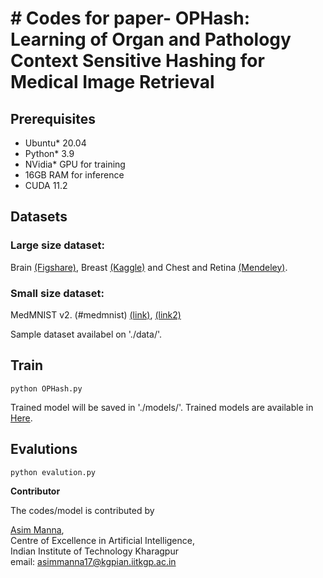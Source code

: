 # # Codes for paper-  OPHash: Learning of Organ and Pathology Context Sensitive Hashing for Medical Image Retrieval


## Prerequisites
* Ubuntu\* 20.04
* Python\* 3.9
* NVidia\* GPU for training
* 16GB RAM for inference
* CUDA 11.2


## Datasets
### Large size dataset:
  Brain [(Figshare)](https://figshare.com/articles/dataset/brain_tumor_dataset/1512427/5), Breast [(Kaggle)](https://www.kaggle.com/datasets/aryashah2k/breast-ultrasound-images-dataset) and Chest and Retina [(Mendeley)](https://data.mendeley.com/datasets/rscbjbr9sj/2).
### Small size dataset:
MedMNIST v2. (#medmnist) [(link)](https://zenodo.org/record/6496656), [(link2)](https://medmnist.com/)


Sample dataset availabel on './data/'.

## Train
```
python OPHash.py
```
Trained model will be saved in './models/'.
Trained models are available in [Here](https://iitkgpacin-my.sharepoint.com/:f:/g/personal/asimmanna17_kgpian_iitkgp_ac_in/EjehZrRXBR1BvVr6LGArxv8BiDBI3Wgk_Il_qeZJLCthwQ?e=TtqSLD).

## Evalutions

```
python evalution.py
```


**Contributor**

The codes/model is contributed  by

<a href="https://www.linkedin.com/in/asimmanna17/">Asim Manna</a>, </br>
Centre of Excellence in Artificial Intelligence, </br>
Indian Institute of Technology Kharagpur </br>
email: asimmanna17@kgpian.iitkgp.ac.in </br> 

